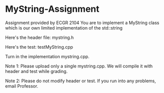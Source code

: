 # MyString-Assignment
Assignment provided by ECGR 2104
You are to implement a MyString class which is our own limited implementation of the std::string

Here's the header file: mystring.h

Here's the test: testMyString.cpp

Turn in the implementation mystring.cpp.

Note 1: Please upload only a single mystring.cpp. We will compile it with header and test while grading.

Note 2: Please do not modify header or test. If you run into any problems, email Professor.
